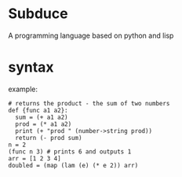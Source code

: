 # Subduce
A programming language based on python and lisp
# syntax
example:
```
# returns the product - the sum of two numbers
def {func a1 a2}:
  sum = (+ a1 a2)
  prod = (* a1 a2)
  print (+ "prod " (number->string prod))
  return (- prod sum)
n = 2
(func n 3) # prints 6 and outputs 1
arr = [1 2 3 4]
doubled = (map (lam (e) (* e 2)) arr)
```
